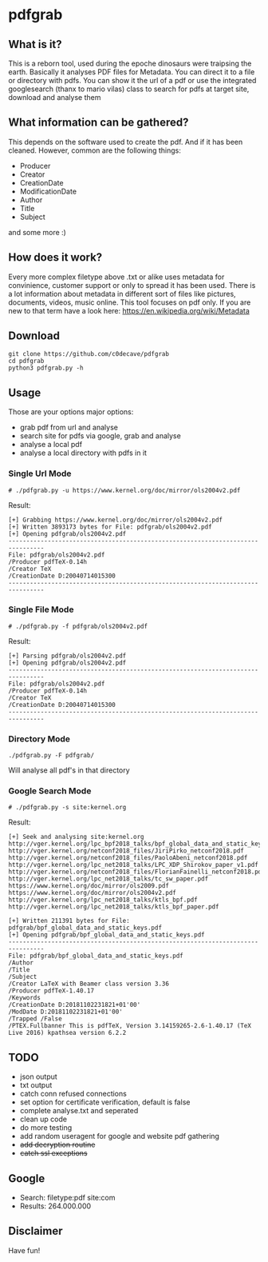 # pdfgrab

## What is it?

This is a reborn tool, used during the epoche dinosaurs were traipsing the earth. 
Basically it analyses PDF files for Metadata. You can direct it to a file or directory with pdfs. 
You can show it the url of a pdf or use the integrated googlesearch (thanx to mario vilas) class
to search for pdfs at target site, download and analyse them

## What information can be gathered?

This depends on the software used to create the pdf. And if it has been cleaned. 
However, common are the following things:

* Producer
* Creator
* CreationDate
* ModificationDate
* Author
* Title
* Subject

and some more :)

## How does it work?

Every more complex filetype above .txt or alike uses metadata for convinience, customer support or only to spread it has been used.
There is a lot information about metadata in different sort of files like pictures, documents, videos, music online. This tool
focuses on pdf only. 
If you are new to that term have a look here:
https://en.wikipedia.org/wiki/Metadata

## Download

```
git clone https://github.com/c0decave/pdfgrab
cd pdfgrab
python3 pdfgrab.py -h
```

## Usage

Those are your options major options:
* grab pdf from url and analyse
* search site for pdfs via google, grab and analyse
* analyse a local pdf
* analyse a local directory with pdfs in it

### Single Url Mode

```
# ./pdfgrab.py -u https://www.kernel.org/doc/mirror/ols2004v2.pdf
```
Result:
```
[+] Grabbing https://www.kernel.org/doc/mirror/ols2004v2.pdf
[+] Written 3893173 bytes for File: pdfgrab/ols2004v2.pdf
[+] Opening pdfgrab/ols2004v2.pdf
--------------------------------------------------------------------------------
File: pdfgrab/ols2004v2.pdf
/Producer pdfTeX-0.14h
/Creator TeX
/CreationDate D:20040714015300
--------------------------------------------------------------------------------
```
### Single File Mode

```
# ./pdfgrab.py -f pdfgrab/ols2004v2.pdf 
```
Result:
```
[+] Parsing pdfgrab/ols2004v2.pdf
[+] Opening pdfgrab/ols2004v2.pdf
--------------------------------------------------------------------------------
File: pdfgrab/ols2004v2.pdf
/Producer pdfTeX-0.14h
/Creator TeX
/CreationDate D:20040714015300
--------------------------------------------------------------------------------
```

### Directory Mode

```
./pdfgrab.py -F pdfgrab/
```
Will analyse all pdf's in that directory


### Google Search Mode
```
# ./pdfgrab.py -s site:kernel.org
```
Result:
```
[+] Seek and analysing site:kernel.org
http://vger.kernel.org/lpc_bpf2018_talks/bpf_global_data_and_static_keys.pdf
http://vger.kernel.org/netconf2018_files/JiriPirko_netconf2018.pdf
http://vger.kernel.org/netconf2018_files/PaoloAbeni_netconf2018.pdf
http://vger.kernel.org/lpc_net2018_talks/LPC_XDP_Shirokov_paper_v1.pdf
http://vger.kernel.org/netconf2018_files/FlorianFainelli_netconf2018.pdf
http://vger.kernel.org/lpc_net2018_talks/tc_sw_paper.pdf
https://www.kernel.org/doc/mirror/ols2009.pdf
https://www.kernel.org/doc/mirror/ols2004v2.pdf
http://vger.kernel.org/lpc_net2018_talks/ktls_bpf.pdf
http://vger.kernel.org/lpc_net2018_talks/ktls_bpf_paper.pdf

[+] Written 211391 bytes for File: pdfgrab/bpf_global_data_and_static_keys.pdf
[+] Opening pdfgrab/bpf_global_data_and_static_keys.pdf
--------------------------------------------------------------------------------
File: pdfgrab/bpf_global_data_and_static_keys.pdf
/Author 
/Title 
/Subject 
/Creator LaTeX with Beamer class version 3.36
/Producer pdfTeX-1.40.17
/Keywords 
/CreationDate D:20181102231821+01'00'
/ModDate D:20181102231821+01'00'
/Trapped /False
/PTEX.Fullbanner This is pdfTeX, Version 3.14159265-2.6-1.40.17 (TeX Live 2016) kpathsea version 6.2.2
```

## TODO
* json output
* txt output
* catch conn refused connections
* set option for certificate verification, default is false
* complete analyse.txt and seperated
* clean up code
* do more testing
* add random useragent for google and website pdf gathering
* ~~add decryption routine~~
* ~~catch ssl exceptions~~



## Google

* Search: filetype:pdf site:com
* Results: 264.000.000

## Disclaimer

Have fun!
